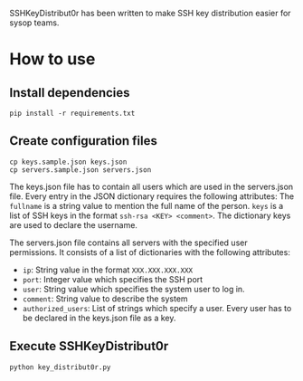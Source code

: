 SSHKeyDistribut0r has been written to make SSH key distribution easier for sysop teams.

# How to use
## Install dependencies
```
pip install -r requirements.txt
```

## Create configuration files
```
cp keys.sample.json keys.json
cp servers.sample.json servers.json
```
The keys.json file has to contain all users which are used in the
servers.json file. Every entry in the JSON dictionary requires the
following attributes:
The `fullname` is a string value to mention the full name of the person.
`keys` is a list of SSH keys in the format `ssh-rsa <KEY> <comment>`.
The dictionary keys are used to declare the username.

The servers.json file contains all servers with the specified user
permissions. It consists of a list of dictionaries with the following
attributes:
* `ip`: String value in the format `XXX.XXX.XXX.XXX`
* `port`: Integer value which specifies the SSH port
* `user`: String value which specifies the system user to log in.
* `comment`: String value to describe the system
* `authorized_users`: List of strings which specify a user. Every user
    has to be declared in the keys.json file as a key.

## Execute SSHKeyDistribut0r
```
python key_distribut0r.py
```
